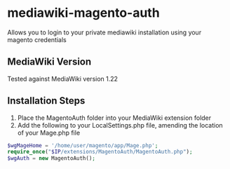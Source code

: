# mediawiki-magento-auth
Allows you to login to your private mediawiki installation using your magento credentials

## MediaWiki Version
Tested against MediaWiki version 1.22

## Installation Steps
1. Place the MagentoAuth folder into your MediaWiki extension folder
2. Add the following to your LocalSettings.php file, amending the location of your Mage.php file
```php
$wgMageHome = '/home/user/magento/app/Mage.php';
require_once("$IP/extensions/MagentoAuth/MagentoAuth.php");
$wgAuth = new MagentoAuth();
```
